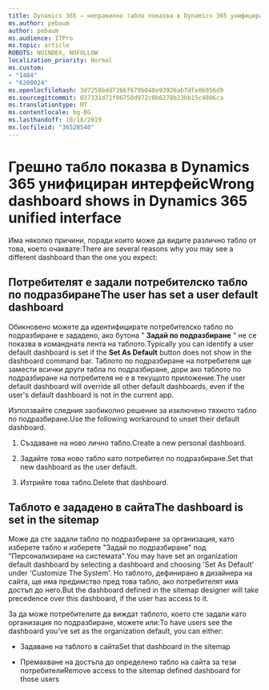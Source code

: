 ```yaml
---
title: Dynamics 365 – неправилно табло показва в Dynamics 365 унифициран интерфейс
ms.author: pebaum
author: pebaum
ms.audience: ITPro
ms.topic: article
ROBOTS: NOINDEX, NOFOLLOW
localization_priority: Normal
ms.custom:
- "1484"
- "6200024"
ms.openlocfilehash: 3d7258bdd7366f679b048e93926ab7dfe0b956d9
ms.sourcegitcommit: 037331d71f06750d972c0b6278b23bb15c4806ca
ms.translationtype: MT
ms.contentlocale: bg-BG
ms.lasthandoff: 10/18/2019
ms.locfileid: "36528540"
---
```

# <a name="wrong-dashboard-shows-in-dynamics-365-unified-interface"></a><span data-ttu-id="9880d-102">Грешно табло показва в Dynamics 365 унифициран интерфейс</span><span class="sxs-lookup"><span data-stu-id="9880d-102">Wrong dashboard shows in Dynamics 365 unified interface</span></span>

<span data-ttu-id="9880d-103">Има няколко причини, поради които може да видите различно табло от това, което очаквате:</span><span class="sxs-lookup"><span data-stu-id="9880d-103">There are several reasons why you may see a different dashboard than the one you expect:</span></span>

## <a name="the-user-has-set-a-user-default-dashboard"></a><span data-ttu-id="9880d-104">Потребителят е задали потребителско табло по подразбиране</span><span class="sxs-lookup"><span data-stu-id="9880d-104">The user has set a user default dashboard</span></span> 

<span data-ttu-id="9880d-105">Обикновено можете да идентифицирате потребителско табло по подразбиране е зададено, ако бутона " **Задай по подразбиране** " не се показва в командната лента на таблото.</span><span class="sxs-lookup"><span data-stu-id="9880d-105">Typically you can identify a user default dashboard is set if the **Set As Default** button does not show in the dashboard command bar.</span></span> <span data-ttu-id="9880d-106">Таблото по подразбиране на потребителя ще замести всички други табла по подразбиране, дори ако таблото по подразбиране на потребителя не е в текущото приложение.</span><span class="sxs-lookup"><span data-stu-id="9880d-106">The user default dashboard will override all other default dashboards, even if the user's default dashboard is not in the current app.</span></span>

<span data-ttu-id="9880d-107">Използвайте следния заобиколно решение за изключено тяхното табло по подразбиране.</span><span class="sxs-lookup"><span data-stu-id="9880d-107">Use the following workaround to unset their default dashboard.</span></span>

1. <span data-ttu-id="9880d-108">Създаване на ново лично табло.</span><span class="sxs-lookup"><span data-stu-id="9880d-108">Create a new personal dashboard.</span></span>

2. <span data-ttu-id="9880d-109">Задайте това ново табло като потребител по подразбиране.</span><span class="sxs-lookup"><span data-stu-id="9880d-109">Set that new dashboard as the user default.</span></span>

3. <span data-ttu-id="9880d-110">Изтрийте това табло.</span><span class="sxs-lookup"><span data-stu-id="9880d-110">Delete that dashboard.</span></span>

## <a name="the-dashboard-is-set-in-the-sitemap"></a><span data-ttu-id="9880d-111">Таблото е зададено в сайта</span><span class="sxs-lookup"><span data-stu-id="9880d-111">The dashboard is set in the sitemap</span></span>

<span data-ttu-id="9880d-112">Може да сте задали табло по подразбиране за организация, като изберете табло и изберете "Задай по подразбиране" под "Персонализиране на системата".</span><span class="sxs-lookup"><span data-stu-id="9880d-112">You may have set an organization default dashboard by selecting a dashboard and choosing 'Set As Default' under 'Customize The System'.</span></span> <span data-ttu-id="9880d-113">Но таблото, дефинирано в дизайнера на сайта, ще има предимство пред това табло, ако потребителят има достъп до него.</span><span class="sxs-lookup"><span data-stu-id="9880d-113">But the dashboard defined in the sitemap designer will take precedence over this dashboard, if the user has access to it.</span></span>

<span data-ttu-id="9880d-114">За да може потребителите да виждат таблото, което сте задали като организация по подразбиране, можете или:</span><span class="sxs-lookup"><span data-stu-id="9880d-114">To have users see the dashboard you've set as the organization default, you can either:</span></span>

* <span data-ttu-id="9880d-115">Задаване на таблото в сайта</span><span class="sxs-lookup"><span data-stu-id="9880d-115">Set that dashboard in the sitemap</span></span>

* <span data-ttu-id="9880d-116">Премахване на достъпа до определено табло на сайта за тези потребители</span><span class="sxs-lookup"><span data-stu-id="9880d-116">Remove access to the sitemap defined dashboard for those users</span></span>
